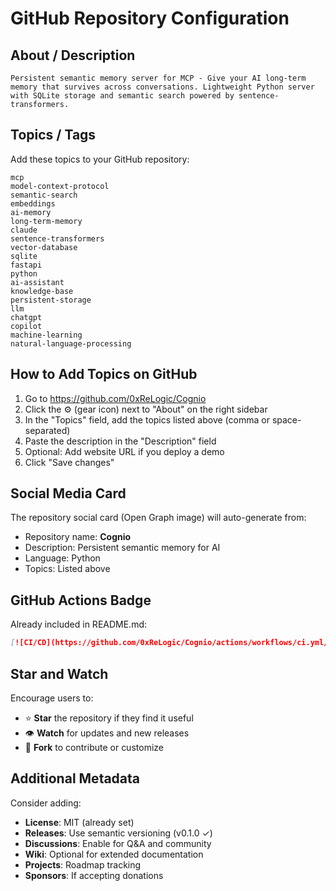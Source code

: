# GitHub Repository Configuration

## About / Description

```
Persistent semantic memory server for MCP - Give your AI long-term memory that survives across conversations. Lightweight Python server with SQLite storage and semantic search powered by sentence-transformers.
```

## Topics / Tags

Add these topics to your GitHub repository:

```
mcp
model-context-protocol
semantic-search
embeddings
ai-memory
long-term-memory
claude
sentence-transformers
vector-database
sqlite
fastapi
python
ai-assistant
knowledge-base
persistent-storage
llm
chatgpt
copilot
machine-learning
natural-language-processing
```

## How to Add Topics on GitHub

1. Go to https://github.com/0xReLogic/Cognio
2. Click the ⚙️ (gear icon) next to "About" on the right sidebar
3. In the "Topics" field, add the topics listed above (comma or space-separated)
4. Paste the description in the "Description" field
5. Optional: Add website URL if you deploy a demo
6. Click "Save changes"

## Social Media Card

The repository social card (Open Graph image) will auto-generate from:
- Repository name: **Cognio**
- Description: Persistent semantic memory for AI
- Language: Python
- Topics: Listed above

## GitHub Actions Badge

Already included in README.md:
```markdown
[![CI/CD](https://github.com/0xReLogic/Cognio/actions/workflows/ci.yml/badge.svg)](https://github.com/0xReLogic/Cognio/actions/workflows/ci.yml)
```

## Star and Watch

Encourage users to:
- ⭐ **Star** the repository if they find it useful
- 👁️ **Watch** for updates and new releases
- 🍴 **Fork** to contribute or customize

## Additional Metadata

Consider adding:
- **License**: MIT (already set)
- **Releases**: Use semantic versioning (v0.1.0 ✓)
- **Discussions**: Enable for Q&A and community
- **Wiki**: Optional for extended documentation
- **Projects**: Roadmap tracking
- **Sponsors**: If accepting donations
